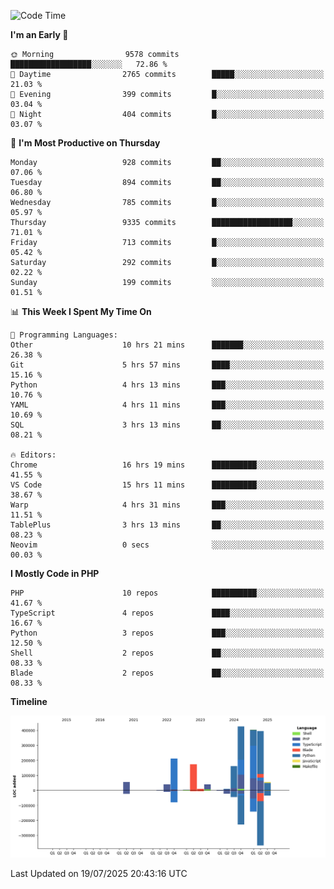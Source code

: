 <!--START_SECTION:waka-->
![Code Time](http://img.shields.io/badge/Code%20Time-3%2C857%20hrs%2035%20mins-blue)

**I'm an Early 🐤** 

```text
🌞 Morning                9578 commits        ██████████████████░░░░░░░   72.86 % 
🌆 Daytime                2765 commits        █████░░░░░░░░░░░░░░░░░░░░   21.03 % 
🌃 Evening                399 commits         █░░░░░░░░░░░░░░░░░░░░░░░░   03.04 % 
🌙 Night                  404 commits         █░░░░░░░░░░░░░░░░░░░░░░░░   03.07 % 
```
📅 **I'm Most Productive on Thursday** 

```text
Monday                   928 commits         ██░░░░░░░░░░░░░░░░░░░░░░░   07.06 % 
Tuesday                  894 commits         ██░░░░░░░░░░░░░░░░░░░░░░░   06.80 % 
Wednesday                785 commits         █░░░░░░░░░░░░░░░░░░░░░░░░   05.97 % 
Thursday                 9335 commits        ██████████████████░░░░░░░   71.01 % 
Friday                   713 commits         █░░░░░░░░░░░░░░░░░░░░░░░░   05.42 % 
Saturday                 292 commits         █░░░░░░░░░░░░░░░░░░░░░░░░   02.22 % 
Sunday                   199 commits         ░░░░░░░░░░░░░░░░░░░░░░░░░   01.51 % 
```


📊 **This Week I Spent My Time On** 

```text
💬 Programming Languages: 
Other                    10 hrs 21 mins      ███████░░░░░░░░░░░░░░░░░░   26.38 % 
Git                      5 hrs 57 mins       ████░░░░░░░░░░░░░░░░░░░░░   15.16 % 
Python                   4 hrs 13 mins       ███░░░░░░░░░░░░░░░░░░░░░░   10.76 % 
YAML                     4 hrs 11 mins       ███░░░░░░░░░░░░░░░░░░░░░░   10.69 % 
SQL                      3 hrs 13 mins       ██░░░░░░░░░░░░░░░░░░░░░░░   08.21 % 

🔥 Editors: 
Chrome                   16 hrs 19 mins      ██████████░░░░░░░░░░░░░░░   41.55 % 
VS Code                  15 hrs 11 mins      ██████████░░░░░░░░░░░░░░░   38.67 % 
Warp                     4 hrs 31 mins       ███░░░░░░░░░░░░░░░░░░░░░░   11.51 % 
TablePlus                3 hrs 13 mins       ██░░░░░░░░░░░░░░░░░░░░░░░   08.23 % 
Neovim                   0 secs              ░░░░░░░░░░░░░░░░░░░░░░░░░   00.03 % 
```

**I Mostly Code in PHP** 

```text
PHP                      10 repos            ██████████░░░░░░░░░░░░░░░   41.67 % 
TypeScript               4 repos             ████░░░░░░░░░░░░░░░░░░░░░   16.67 % 
Python                   3 repos             ███░░░░░░░░░░░░░░░░░░░░░░   12.50 % 
Shell                    2 repos             ██░░░░░░░░░░░░░░░░░░░░░░░   08.33 % 
Blade                    2 repos             ██░░░░░░░░░░░░░░░░░░░░░░░   08.33 % 
```



**Timeline**

![Lines of Code chart](https://raw.githubusercontent.com/abrahamgreyson/abrahamgreyson/main/assets/bar_graph.png)


 Last Updated on 19/07/2025 20:43:16 UTC
<!--END_SECTION:waka-->
